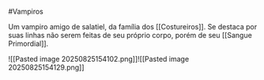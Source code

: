#Vampiros

Um vampiro amigo de salatiel, da família dos [[Costureiros]]. Se destaca por suas linhas não serem feitas de seu próprio corpo, porém de seu [[Sangue Primordial]].

![[Pasted image 20250825154102.png]]![[Pasted image 20250825154129.png]]
